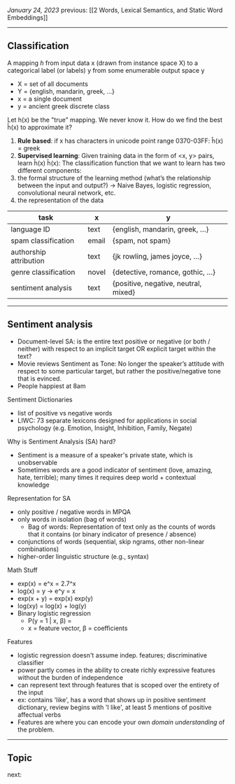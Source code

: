 *January 24, 2023*
previous: [[2 Words, Lexical Semantics, and Static Word Embeddings]]

---

## Classification
A mapping *h* from input data x (drawn from instance space X) to a categorical label (or labels) y from some enumerable output space y
- X = set of all documents
- Y = {english, mandarin, greek, …}
- x = a single document
- y = ancient greek
discrete class

Let h(x) be the "true" mapping. We never know it. How do we find the best ĥ(x) to approximate it?
1. **Rule based**: if x has characters in unicode point range 0370-03FF: ĥ(x) = greek
2. **Supervised learning**: Given training data in the form of <x, y> pairs, learn ĥ(x)
ĥ(x): The classification function that we want to learn has two different components:
1. the formal structure of the learning method (what’s the relationship between the input and output?) → Naive Bayes, logistic regression, convolutional neural network, etc.
2. the representation of the data


| task | x | y |
|--|--|---|
| language ID | text | {english, mandarin, greek, …} |
| spam classification | email | {spam, not spam} |
| authorship attribution | text | {jk rowling, james joyce, …} |
| genre classification | novel | {detective, romance, gothic, …} |
| sentiment analysis | text | {positive, negative, neutral, mixed} |

---

## Sentiment analysis
- Document-level SA: is the entire text positive or negative (or both / neither) with respect to an implicit target OR explicit target within the text?
- Movie reviews
Sentiment as Tone: No longer the speaker’s attitude with respect to some particular target, but rather the positive/negative tone that is evinced.
- People happiest at 8am

Sentiment Dictionaries
- list of positive vs negative words
- LIWC: 73 separate lexicons designed for applications in social psychology (e.g. Emotion, Insight, Inhibition, Family, Negate)

Why is Sentiment Analysis (SA) hard?
- Sentiment is a measure of a speaker's private state, which is unobservable
- Sometimes words are a good indicator of sentiment (love, amazing, hate, terrible); many times it requires deep world + contextual knowledge

Representation for SA
- only positive / negative words in MPQA
- only words in isolation (bag of words)
	- Bag of words: Representation of text only as the counts of words that it contains (or binary indicator of presence / absence)
- conjunctions of words (sequential, skip ngrams, other non-linear combinations)
- higher-order linguistic structure (e.g., syntax)

Math Stuff
- exp(x) = e^x  = 2.7^x
- log(x) = y -> e^y = x
- exp(x + y) = exp(x) exp(y)
- log(xy) = log(x) + log(y)
- Binary logistic regression
	- P(y = 1 | x, β) = 
	- x = feature vector, β = coefficients

Features
- logistic regression doesn't assume indep. features; discriminative classifier
- power partly comes in the ability to create richly expressive features without the burden of independence
- can represent text through features that is scoped over the entirety of the input
- ex: contains 'like', has a word that shows up in positive sentiment dictionary, review begins with 'I like', at least 5 mentions of positive affectual verbs
- Features are where you can encode your own *domain understanding* of the problem.



---

## Topic



next: 